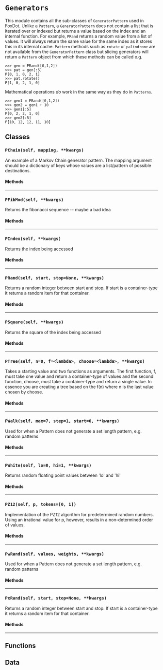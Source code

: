 # `Generators`

This module contains all the sub-classes of `GeneratorPattern` used in FoxDot. Unlike
a `Pattern`, a `GeneratorPattern` does not contain a list that is iterated over or
indexed but returns a value based on the index and an internal function. For example,
`PRand` returns a random value from a list of values. It will always return the same
value for the same index as it stores this in its internal cache. `Pattern` methods
such as `rotate` or `palindrome` are not available from the `GeneratorPattern` class
but slicing generators will return a `Pattern` object from which these methods can
be called e.g.

    >>> gen = PRand([0,1,2])
    >>> pat = gen[:5]
    P[0, 1, 0, 2, 1]
    >>> pat.rotate()
    P[1, 0, 2, 1, 0]

Mathematical operations *do* work in the same way as they do in `Patterns`.

    >>> gen1 = PRand([0,1,2])
    >>> gen2 = gen1 + 10
    >>> gen1[:5]
    P[0, 2, 2, 1, 0]
    >>> gen2[:5]
    P[10, 12, 12, 11, 10]

## Classes

### `PChain(self, mapping, **kwargs)`

An example of a Markov Chain generator pattern. The mapping argument 
should be a dictionary of keys whose values are a list/pattern of possible
destinations.  

#### Methods

---

### `PFibMod(self, **kwargs)`

Returns the fibonacci sequence -- maybe a bad idea

#### Methods

---

### `PIndex(self, **kwargs)`

Returns the index being accessed 

#### Methods

---

### `PRand(self, start, stop=None, **kwargs)`

Returns a random integer between start and stop. If start is a container-type it returns
a random item for that container. 

#### Methods

---

### `PSquare(self, **kwargs)`

Returns the square of the index being accessed 

#### Methods

---

### `PTree(self, n=0, f=<lambda>, choose=<lambda>, **kwargs)`

Takes a starting value and two functions as arguments. The first function, f, must
take one value and return a container-type of values and the second function, choose,
must take a container-type and return a single value. In essence you are creating a
tree based on the f(n) where n is the last value chosen by choose.

#### Methods

---

### `PWalk(self, max=7, step=1, start=0, **kwargs)`

Used for when a Pattern does not generate a set length pattern,
e.g. random patterns

#### Methods

---

### `PWhite(self, lo=0, hi=1, **kwargs)`

Returns random floating point values between 'lo' and 'hi' 

#### Methods

---

### `PZ12(self, p, tokens=[0, 1])`

Implementation of the PZ12 algorithm for predetermined random numbers. Using
an irrational value for p, however, results in a non-determined order of values. 

#### Methods

---

### `PwRand(self, values, weights, **kwargs)`

Used for when a Pattern does not generate a set length pattern,
e.g. random patterns

#### Methods

---

### `PxRand(self, start, stop=None, **kwargs)`

Returns a random integer between start and stop. If start is a container-type it returns
a random item for that container. 

#### Methods

---

## Functions

## Data

